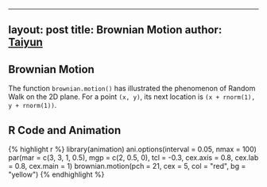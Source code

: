 



---
layout: post
title: Brownian Motion
author: <a href="http://taiyun.github.com/">Taiyun</a>
---

## Brownian Motion

The function `brownian.motion()` has illustrated the phenomenon of Random Walk on the 2D plane. For a point `(x, y)`, its next location is `(x + rnorm(1), y + rnorm(1))`.

## R Code and Animation

{% highlight r %}
library(animation)
ani.options(interval = 0.05, nmax = 100)
par(mar = c(3, 3, 1, 0.5), mgp = c(2, 0.5, 0), tcl = -0.3, cex.axis = 0.8, cex.lab = 0.8, 
    cex.main = 1)
brownian.motion(pch = 21, cex = 5, col = "red", bg = "yellow")
{% endhighlight %}


<div class="scianimator"><div id="brownian_motion" style="display: inline-block;"></div></div>
<script type="text/javascript">
  (function($) {
    $(document).ready(function() {
      $("#brownian_motion").scianimator({
          "images": ["http://animation.r-forge.r-project.org/www/figures/brownian-motion/brownian-motion1.svg", "http://animation.r-forge.r-project.org/www/figures/brownian-motion/brownian-motion2.svg", "http://animation.r-forge.r-project.org/www/figures/brownian-motion/brownian-motion3.svg", "http://animation.r-forge.r-project.org/www/figures/brownian-motion/brownian-motion4.svg", "http://animation.r-forge.r-project.org/www/figures/brownian-motion/brownian-motion5.svg", "http://animation.r-forge.r-project.org/www/figures/brownian-motion/brownian-motion6.svg", "http://animation.r-forge.r-project.org/www/figures/brownian-motion/brownian-motion7.svg", "http://animation.r-forge.r-project.org/www/figures/brownian-motion/brownian-motion8.svg", "http://animation.r-forge.r-project.org/www/figures/brownian-motion/brownian-motion9.svg", "http://animation.r-forge.r-project.org/www/figures/brownian-motion/brownian-motion10.svg", "http://animation.r-forge.r-project.org/www/figures/brownian-motion/brownian-motion11.svg", "http://animation.r-forge.r-project.org/www/figures/brownian-motion/brownian-motion12.svg", "http://animation.r-forge.r-project.org/www/figures/brownian-motion/brownian-motion13.svg", "http://animation.r-forge.r-project.org/www/figures/brownian-motion/brownian-motion14.svg", "http://animation.r-forge.r-project.org/www/figures/brownian-motion/brownian-motion15.svg", "http://animation.r-forge.r-project.org/www/figures/brownian-motion/brownian-motion16.svg", "http://animation.r-forge.r-project.org/www/figures/brownian-motion/brownian-motion17.svg", "http://animation.r-forge.r-project.org/www/figures/brownian-motion/brownian-motion18.svg", "http://animation.r-forge.r-project.org/www/figures/brownian-motion/brownian-motion19.svg", "http://animation.r-forge.r-project.org/www/figures/brownian-motion/brownian-motion20.svg", "http://animation.r-forge.r-project.org/www/figures/brownian-motion/brownian-motion21.svg", "http://animation.r-forge.r-project.org/www/figures/brownian-motion/brownian-motion22.svg", "http://animation.r-forge.r-project.org/www/figures/brownian-motion/brownian-motion23.svg", "http://animation.r-forge.r-project.org/www/figures/brownian-motion/brownian-motion24.svg", "http://animation.r-forge.r-project.org/www/figures/brownian-motion/brownian-motion25.svg", "http://animation.r-forge.r-project.org/www/figures/brownian-motion/brownian-motion26.svg", "http://animation.r-forge.r-project.org/www/figures/brownian-motion/brownian-motion27.svg", "http://animation.r-forge.r-project.org/www/figures/brownian-motion/brownian-motion28.svg", "http://animation.r-forge.r-project.org/www/figures/brownian-motion/brownian-motion29.svg", "http://animation.r-forge.r-project.org/www/figures/brownian-motion/brownian-motion30.svg", "http://animation.r-forge.r-project.org/www/figures/brownian-motion/brownian-motion31.svg", "http://animation.r-forge.r-project.org/www/figures/brownian-motion/brownian-motion32.svg", "http://animation.r-forge.r-project.org/www/figures/brownian-motion/brownian-motion33.svg", "http://animation.r-forge.r-project.org/www/figures/brownian-motion/brownian-motion34.svg", "http://animation.r-forge.r-project.org/www/figures/brownian-motion/brownian-motion35.svg", "http://animation.r-forge.r-project.org/www/figures/brownian-motion/brownian-motion36.svg", "http://animation.r-forge.r-project.org/www/figures/brownian-motion/brownian-motion37.svg", "http://animation.r-forge.r-project.org/www/figures/brownian-motion/brownian-motion38.svg", "http://animation.r-forge.r-project.org/www/figures/brownian-motion/brownian-motion39.svg", "http://animation.r-forge.r-project.org/www/figures/brownian-motion/brownian-motion40.svg", "http://animation.r-forge.r-project.org/www/figures/brownian-motion/brownian-motion41.svg", "http://animation.r-forge.r-project.org/www/figures/brownian-motion/brownian-motion42.svg", "http://animation.r-forge.r-project.org/www/figures/brownian-motion/brownian-motion43.svg", "http://animation.r-forge.r-project.org/www/figures/brownian-motion/brownian-motion44.svg", "http://animation.r-forge.r-project.org/www/figures/brownian-motion/brownian-motion45.svg", "http://animation.r-forge.r-project.org/www/figures/brownian-motion/brownian-motion46.svg", "http://animation.r-forge.r-project.org/www/figures/brownian-motion/brownian-motion47.svg", "http://animation.r-forge.r-project.org/www/figures/brownian-motion/brownian-motion48.svg", "http://animation.r-forge.r-project.org/www/figures/brownian-motion/brownian-motion49.svg", "http://animation.r-forge.r-project.org/www/figures/brownian-motion/brownian-motion50.svg", "http://animation.r-forge.r-project.org/www/figures/brownian-motion/brownian-motion51.svg", "http://animation.r-forge.r-project.org/www/figures/brownian-motion/brownian-motion52.svg", "http://animation.r-forge.r-project.org/www/figures/brownian-motion/brownian-motion53.svg", "http://animation.r-forge.r-project.org/www/figures/brownian-motion/brownian-motion54.svg", "http://animation.r-forge.r-project.org/www/figures/brownian-motion/brownian-motion55.svg", "http://animation.r-forge.r-project.org/www/figures/brownian-motion/brownian-motion56.svg", "http://animation.r-forge.r-project.org/www/figures/brownian-motion/brownian-motion57.svg", "http://animation.r-forge.r-project.org/www/figures/brownian-motion/brownian-motion58.svg", "http://animation.r-forge.r-project.org/www/figures/brownian-motion/brownian-motion59.svg", "http://animation.r-forge.r-project.org/www/figures/brownian-motion/brownian-motion60.svg", "http://animation.r-forge.r-project.org/www/figures/brownian-motion/brownian-motion61.svg", "http://animation.r-forge.r-project.org/www/figures/brownian-motion/brownian-motion62.svg", "http://animation.r-forge.r-project.org/www/figures/brownian-motion/brownian-motion63.svg", "http://animation.r-forge.r-project.org/www/figures/brownian-motion/brownian-motion64.svg", "http://animation.r-forge.r-project.org/www/figures/brownian-motion/brownian-motion65.svg", "http://animation.r-forge.r-project.org/www/figures/brownian-motion/brownian-motion66.svg", "http://animation.r-forge.r-project.org/www/figures/brownian-motion/brownian-motion67.svg", "http://animation.r-forge.r-project.org/www/figures/brownian-motion/brownian-motion68.svg", "http://animation.r-forge.r-project.org/www/figures/brownian-motion/brownian-motion69.svg", "http://animation.r-forge.r-project.org/www/figures/brownian-motion/brownian-motion70.svg", "http://animation.r-forge.r-project.org/www/figures/brownian-motion/brownian-motion71.svg", "http://animation.r-forge.r-project.org/www/figures/brownian-motion/brownian-motion72.svg", "http://animation.r-forge.r-project.org/www/figures/brownian-motion/brownian-motion73.svg", "http://animation.r-forge.r-project.org/www/figures/brownian-motion/brownian-motion74.svg", "http://animation.r-forge.r-project.org/www/figures/brownian-motion/brownian-motion75.svg", "http://animation.r-forge.r-project.org/www/figures/brownian-motion/brownian-motion76.svg", "http://animation.r-forge.r-project.org/www/figures/brownian-motion/brownian-motion77.svg", "http://animation.r-forge.r-project.org/www/figures/brownian-motion/brownian-motion78.svg", "http://animation.r-forge.r-project.org/www/figures/brownian-motion/brownian-motion79.svg", "http://animation.r-forge.r-project.org/www/figures/brownian-motion/brownian-motion80.svg", "http://animation.r-forge.r-project.org/www/figures/brownian-motion/brownian-motion81.svg", "http://animation.r-forge.r-project.org/www/figures/brownian-motion/brownian-motion82.svg", "http://animation.r-forge.r-project.org/www/figures/brownian-motion/brownian-motion83.svg", "http://animation.r-forge.r-project.org/www/figures/brownian-motion/brownian-motion84.svg", "http://animation.r-forge.r-project.org/www/figures/brownian-motion/brownian-motion85.svg", "http://animation.r-forge.r-project.org/www/figures/brownian-motion/brownian-motion86.svg", "http://animation.r-forge.r-project.org/www/figures/brownian-motion/brownian-motion87.svg", "http://animation.r-forge.r-project.org/www/figures/brownian-motion/brownian-motion88.svg", "http://animation.r-forge.r-project.org/www/figures/brownian-motion/brownian-motion89.svg", "http://animation.r-forge.r-project.org/www/figures/brownian-motion/brownian-motion90.svg", "http://animation.r-forge.r-project.org/www/figures/brownian-motion/brownian-motion91.svg", "http://animation.r-forge.r-project.org/www/figures/brownian-motion/brownian-motion92.svg", "http://animation.r-forge.r-project.org/www/figures/brownian-motion/brownian-motion93.svg", "http://animation.r-forge.r-project.org/www/figures/brownian-motion/brownian-motion94.svg", "http://animation.r-forge.r-project.org/www/figures/brownian-motion/brownian-motion95.svg", "http://animation.r-forge.r-project.org/www/figures/brownian-motion/brownian-motion96.svg", "http://animation.r-forge.r-project.org/www/figures/brownian-motion/brownian-motion97.svg", "http://animation.r-forge.r-project.org/www/figures/brownian-motion/brownian-motion98.svg", "http://animation.r-forge.r-project.org/www/figures/brownian-motion/brownian-motion99.svg", "http://animation.r-forge.r-project.org/www/figures/brownian-motion/brownian-motion100.svg"],
          "delay": 1000,
          "controls": ["first", "previous", "play", "next", "last", "loop", "speed"],
      });
      $("#brownian_motion").scianimator("play");
    });
  })(jQuery);
</script>


